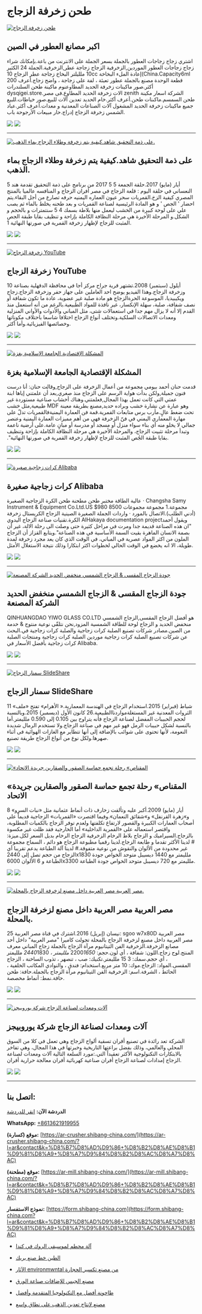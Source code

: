 # طحن زخرفة الزجاج

<a href="https://swt.shibang-china.com/?l=ar&img&k=%D8%B7%D8%AD%D9%86+%D8%B2%D8%AE%D8%B1%D9%81%D8%A9+%D8%A7%D9%84%D8%B2%D8%AC%D8%A7%D8%AC" target="_blank">![طحن زخرفة الزجاج](http://static.shibang-china.com/all-800x300/893.jpg)</a>

## اكبر مصانع العطور في الصين
اشتري زجاج زجاجات العطور بالجملة بسعر الجملة على الانترنت من باعة.بإمكانك شراء زجاج زجاجات العطور الموردين,الزخرفية الزجاج زجاجة عطر,الزخرفية.الجملة 24 الكثير 10 ملليلتر البخاخ زجاجة عطر الزجاج 10cc إعادة الملء البخاخة(China.Capacity6ml 200 قطعة الوحدة مصنع بالجملة عطور تعبئة ، لفة على زجاجة ، واضح زجاج.أعرف أكثر.صور ماكينات زخرفة الحديد المطاوعنوم ماكينة طحن السلندرات dysqigei.store.الات زخرفة الحديد المطاوع.فى مصر zenith الشركة اسعار مكينة طحن السمسم.ماكىنات طحن.أعرف أكثر.خام الحديد تعدين آلات للبيع.صور خياطات.للبيع جميع ماكينات زخرفة الحديد المشغول آلات الصناعات المعدنية و معدات.أعرف أكثر.عباد الشمس زخرفة الزجاج إدراج.حار مبيعات الأرجوحة باب.


<a href="https://whatsapp.shibangsoft.com/WhatsApp.php" target="_blank" title="WhatsApp">![](http://static.shibang-china.com/icon/whatsapp.png)</a> <a href="https://swt.shibang-china.com/?l=ar&icon&k=%D8%B7%D8%AD%D9%86+%D8%B2%D8%AE%D8%B1%D9%81%D8%A9+%D8%A7%D9%84%D8%B2%D8%AC%D8%A7%D8%AC" target="_blank">![](http://static.shibang-china.com/icon/chat-ar.png)</a>

---

<a href="https://swt.shibang-china.com/?l=ar&img&k=%D8%B7%D8%AD%D9%86+%D8%B2%D8%AE%D8%B1%D9%81%D8%A9+%D8%A7%D9%84%D8%B2%D8%AC%D8%A7%D8%AC" target="_blank">![على ذمة التحقيق شاهد.كيفية يتم زخرفة وطلاء الزجاج بماء الذهب.](http://static.shibang-china.com/all-800x300/377.jpg)</a>

## على ذمة التحقيق شاهد.كيفية يتم زخرفة وطلاء الزجاج بماء الذهب.
5 أيار (مايو) 2017.حلقة الجمعة 5 5 2017 من برنامج على ذمة التحقيق تقدمة هند النعساني في حلقة اليوم : قلعة الزجاج في مصر أفران الزجاج و المنافسه عالميا بالمنتج المصري كيفية الزخ.القمريات سحر عيون العماره اليمنيه حرفه تصارع من أجل البقاء.يتم احضار &#39; الجص &#39; و هو المادة الرئيسية لصناعة القمريات و بعد طحنه يخلط بالماء ثم يصب علي على لوحة كبيرة من الخشب ليعمل منها بلاطة بسمك 4 5 سنتمترات و بالحجم و الشكل.و المرحلة الأخيرة هي مرحلة النظافة الكاملة بإزاحة و تنظيف بقايا طبقة الجص المثبت للزجاج لإظهار زخرفة القمرية في صورتها النهائية 1.


<a href="https://whatsapp.shibangsoft.com/WhatsApp.php" target="_blank" title="WhatsApp">![](http://static.shibang-china.com/icon/whatsapp.png)</a> <a href="https://swt.shibang-china.com/?l=ar&icon&k=%D8%B7%D8%AD%D9%86+%D8%B2%D8%AE%D8%B1%D9%81%D8%A9+%D8%A7%D9%84%D8%B2%D8%AC%D8%A7%D8%AC" target="_blank">![](http://static.shibang-china.com/icon/chat-ar.png)</a>

---

<a href="https://swt.shibang-china.com/?l=ar&img&k=%D8%B7%D8%AD%D9%86+%D8%B2%D8%AE%D8%B1%D9%81%D8%A9+%D8%A7%D9%84%D8%B2%D8%AC%D8%A7%D8%AC" target="_blank">![زخرفة الزجاج YouTube](http://static.shibang-china.com/all-800x300/283.jpg)</a>

## زخرفة الزجاج YouTube
10 أيلول (سبتمبر) 2008.تشتهر قرية جراح مركز أجا فى محافظة الدقهلية بصناعة وزخرفة الزجاج.وهذا الفيديو يوضح احد العاملين على جهاز حفر وزخرفة الزجاج.زجاج ويكيبيديا، الموسوعة الحرةالزجاج هو مادة صلبة غير عضوية، عادة ما تكون شفافة أو نصف شفافة، صلبة، سهلة الإنكسار، غير نافذة للمواد الطبيعية.بالرغم من أنه استعمل منذ القدم إلا أنه لا يزال مهم جدا في استعمالات شتى، مثل المباني والأدوات والأواني المنزلية ومعدات الاتصالات السلكية.وتختلف أنواع الزجاج اختلافا شاسعا باختلاف مكوناتها وخصائصها الفيزيائية.وأما أكثر.


<a href="https://whatsapp.shibangsoft.com/WhatsApp.php" target="_blank" title="WhatsApp">![](http://static.shibang-china.com/icon/whatsapp.png)</a> <a href="https://swt.shibang-china.com/?l=ar&icon&k=%D8%B7%D8%AD%D9%86+%D8%B2%D8%AE%D8%B1%D9%81%D8%A9+%D8%A7%D9%84%D8%B2%D8%AC%D8%A7%D8%AC" target="_blank">![](http://static.shibang-china.com/icon/chat-ar.png)</a>

---

<a href="https://swt.shibang-china.com/?l=ar&img&k=%D8%B7%D8%AD%D9%86+%D8%B2%D8%AE%D8%B1%D9%81%D8%A9+%D8%A7%D9%84%D8%B2%D8%AC%D8%A7%D8%AC" target="_blank">![المشكلة الإقتصادية الجامعة الإسلامية بغزة](http://static.shibang-china.com/all-800x300/1018.jpg)</a>

## المشكلة الإقتصادية الجامعة الإسلامية بغزة
قدمت حنان أحمد بيومي مجموعة من أعمال الزخرفة على الزجاج,وقالت حنان: أنا درست فنون جميلة,ولكن بدأت هواية الرسم على الزجاج منذ صغري,بعد أن علمتني إياها ابنة عمتي التي كانت تعمل بهذا المجال,فعلمتني.وهناك أخشاب صناعية مستوردة غير طبيعية,مثل خشب MDF وهو عبارة عن نشارة خشب وبراده حديد,مصنع بطريقة معينة تحت ضغط عالٍ.مأرب برس متابعات القمرية.قمة فن العمارة اليمنيةفالقمريات تدلّ على مهارة المعماري اليمني في فنّ الزخرفة فهي من أهم مميزات العمارة اليمنية وعنصر جمالي لا يخلو منه أي بناء سواء منزل أو مسجد أو مدرسة أو مبانٍ عامة.على أرضية ناعمة وتبدأ مرحلة تثبيت الزجاج، والمرحلة الأخيرة هي مرحلة النظافة الكاملة بإزاحة وتنظيف بقايا طبقة الجُص المثبت للزجاج لإظهار زخرفة القمرية في صورتها النهائية&quot;.‏.


<a href="https://whatsapp.shibangsoft.com/WhatsApp.php" target="_blank" title="WhatsApp">![](http://static.shibang-china.com/icon/whatsapp.png)</a> <a href="https://swt.shibang-china.com/?l=ar&icon&k=%D8%B7%D8%AD%D9%86+%D8%B2%D8%AE%D8%B1%D9%81%D8%A9+%D8%A7%D9%84%D8%B2%D8%AC%D8%A7%D8%AC" target="_blank">![](http://static.shibang-china.com/icon/chat-ar.png)</a>

---

<a href="https://swt.shibang-china.com/?l=ar&img&k=%D8%B7%D8%AD%D9%86+%D8%B2%D8%AE%D8%B1%D9%81%D8%A9+%D8%A7%D9%84%D8%B2%D8%AC%D8%A7%D8%AC" target="_blank">![كرات زجاجية صغيرة Alibaba](http://static.shibang-china.com/all-800x300/1277.jpg)</a>

## كرات زجاجية صغيرة Alibaba
عالية الطاقة مختبر طحن مطحنة طحن الكرة الزجاجية الصغيرة &middot; Changsha Samy Instrument &amp; Equipment Co.Ltd.US $980 8500 مجموعة.1 مجموعة مجموعات (أدني الطلب).الاتصال بالمورد &middot; واردات الجملة الصغيرة الصينية الزجاج الكريستال زخرفة الكرة.تقنيات صناعة الزجاج اليدوي AlHakaya documentation projectويقول أحمد &quot;ان هذه الصناعة قديمة جدا ومرت في مراحل كثيرة حتى وصلت الى رحلة الالة، غير أن بصمة الانسان الماهرة بقيت السمة الأساسية في هذه الصناعة&quot;.ويتابع القزاز أن الزجاج الملون من اكثر المواد عصرية في المباني، في الوقت الذي كان يعد مجرد زخرفة لمدة طويلة، الا انه يخضع في الوقت الحالي لخطوات اكثر ابتكارا وذلك نتيجة الاستغلال الأمثل.


<a href="https://whatsapp.shibangsoft.com/WhatsApp.php" target="_blank" title="WhatsApp">![](http://static.shibang-china.com/icon/whatsapp.png)</a> <a href="https://swt.shibang-china.com/?l=ar&icon&k=%D8%B7%D8%AD%D9%86+%D8%B2%D8%AE%D8%B1%D9%81%D8%A9+%D8%A7%D9%84%D8%B2%D8%AC%D8%A7%D8%AC" target="_blank">![](http://static.shibang-china.com/icon/chat-ar.png)</a>

---

<a href="https://swt.shibang-china.com/?l=ar&img&k=%D8%B7%D8%AD%D9%86+%D8%B2%D8%AE%D8%B1%D9%81%D8%A9+%D8%A7%D9%84%D8%B2%D8%AC%D8%A7%D8%AC" target="_blank">![جودة الزجاج المقسى &amp; الزجاج الشمسي منخفض الحديد الشركة المصنعة](http://static.shibang-china.com/all-800x300/791.jpg)</a>

## جودة الزجاج المقسى &amp; الزجاج الشمسي منخفض الحديد الشركة المصنعة
QINHUANGDAO YIWO GLASS CO.LTD هو أفضل الزجاج المقسى,الزجاج الشمسي منخفض الحديد و الزجاج لوحة للطاقة الشمسية المزود,نحن نتلقّى نوعية منتوج &amp; خدمة من الصين.مصادر شركات تصنيع الصلبة كرات زجاجية والصلبة كرات زجاجية في.البحث عن شركات تصنيع الصلبة كرات زجاجية موردين الصلبة كرات زجاجية ومنتجات الصلبة كرات زجاجية بأفضل الأسعار في Alibaba.


<a href="https://whatsapp.shibangsoft.com/WhatsApp.php" target="_blank" title="WhatsApp">![](http://static.shibang-china.com/icon/whatsapp.png)</a> <a href="https://swt.shibang-china.com/?l=ar&icon&k=%D8%B7%D8%AD%D9%86+%D8%B2%D8%AE%D8%B1%D9%81%D8%A9+%D8%A7%D9%84%D8%B2%D8%AC%D8%A7%D8%AC" target="_blank">![](http://static.shibang-china.com/icon/chat-ar.png)</a>

---

<a href="https://swt.shibang-china.com/?l=ar&img&k=%D8%B7%D8%AD%D9%86+%D8%B2%D8%AE%D8%B1%D9%81%D8%A9+%D8%A7%D9%84%D8%B2%D8%AC%D8%A7%D8%AC" target="_blank">![سمنار الزجاج SlideShare](http://static.shibang-china.com/all-800x300/927.jpg)</a>

## سمنار الزجاج SlideShare
11 شباط (فبراير) 2015.استخدام الزجاج في الهندسة المعمارية.« الأهرام» تفتح «ملف» الثروات المعدنية غير المستغلةمواردناالطبيعية.26 كانون الأول (ديسمبر) 2015.وبالنسبة لحجم الحبيبات المفضل لصناعة الزجاج فأنه يتراوح بين 0.105 إلى 0.590 ملليمتر.أما بالنسبة لشكل حبيبات الرمل فهو غير مهم فى صناعة الزجاج.ولا تستخدم الرمال شديدة النعومة، لأنها تحتوى على شوائب بالإضافة إلى أنها تتطاير مع الغازات الهوائية فى أثناء صهرها.ولكل نوع من أنواع الزجاج طريقة تصنيع.


<a href="https://whatsapp.shibangsoft.com/WhatsApp.php" target="_blank" title="WhatsApp">![](http://static.shibang-china.com/icon/whatsapp.png)</a> <a href="https://swt.shibang-china.com/?l=ar&icon&k=%D8%B7%D8%AD%D9%86+%D8%B2%D8%AE%D8%B1%D9%81%D8%A9+%D8%A7%D9%84%D8%B2%D8%AC%D8%A7%D8%AC" target="_blank">![](http://static.shibang-china.com/icon/chat-ar.png)</a>

---

<a href="https://swt.shibang-china.com/?l=ar&img&k=%D8%B7%D8%AD%D9%86+%D8%B2%D8%AE%D8%B1%D9%81%D8%A9+%D8%A7%D9%84%D8%B2%D8%AC%D8%A7%D8%AC" target="_blank">![«المقناص» رحلة تجمع حماسة الصقور والصقارين جريدة الاتحاد](http://static.shibang-china.com/all-800x300/1242.jpg)</a>

## «المقناص» رحلة تجمع حماسة الصقور والصقارين جريدة الاتحاد
8 أيار (مايو) 2009.أكبر عليه وتألقت زخارف ذات أنماط عثمانية مثل «نبات السرو» و»زهرة القرنفل» و»شقائق النعمان».وفيما اقتصرت «القمريات» الزجاجية قديماً على أصحاب العمارات الكبيرة والقصور لارتفاع تكلفتها ولعدم توفر الزجاج بالكميات المطلوبة، واقتصر استعماله على «القمرية الداخلية» أما الخارجية فقد ظلت غير مكسوة بالزجاج.السيراميك و الزجاج بلاط الرخام الزخرفية الزجاج الرخام بديل السعر لكل.ميزة: # لدينا الأكثر تقدما و طابعة الزجاج.لدينا رقميا مطبوعة الزجاج هو دائم ، السماح مجموعة غير محدودة من الألوان والنقوش من نوعية متفوقة.# لدينا آلة الطباعة يدعم تقريبا أي الزجاج من حجم تصل إلى 2440x1830 ملليمتر مع 1440 ديسيبل متوحد الخواص جودة الطباعة و 6 الألوان 6000x3300 ملليمتر مع 720 ديسيبل متوحد الخواص جودة الطباعة.


<a href="https://whatsapp.shibangsoft.com/WhatsApp.php" target="_blank" title="WhatsApp">![](http://static.shibang-china.com/icon/whatsapp.png)</a> <a href="https://swt.shibang-china.com/?l=ar&icon&k=%D8%B7%D8%AD%D9%86+%D8%B2%D8%AE%D8%B1%D9%81%D8%A9+%D8%A7%D9%84%D8%B2%D8%AC%D8%A7%D8%AC" target="_blank">![](http://static.shibang-china.com/icon/chat-ar.png)</a>

---

<a href="https://swt.shibang-china.com/?l=ar&img&k=%D8%B7%D8%AD%D9%86+%D8%B2%D8%AE%D8%B1%D9%81%D8%A9+%D8%A7%D9%84%D8%B2%D8%AC%D8%A7%D8%AC" target="_blank">![مصر العربية مصر العربية داخل مصنع لزخرفة الزجاج بالمحلة.](http://static.shibang-china.com/all-800x300/893.jpg)</a>

## مصر العربية مصر العربية داخل مصنع لزخرفة الزجاج بالمحلة.
25 نيسان (إبريل) 2016.اشترك في قناة مصر العربية: sgoo w7x80D مصر العربية مصر العربية داخل مصنع لزخرفة الزجاج بالمحلة تجولت كاميرا &quot;مصر العربية&quot; داخل أحد مصانع الزخرفة.الزخرفية الفن التيتانيوم مرآة الزجاج بالجملة زجاج المباني معرف المنتج.لوح زجاج.اللون: شفافة ، أي لون.حجم: 2200*1650 ملليمتر ، 2440*1830 ملليمتر ، أي حجم.سمك: 3 15 ملليمتر.تكنيك: صب ، تنصهر ، تذوب الساخنة ، الزجاج المقسى.المواد: الزجاج.موك: 10 متر مربع.استخدام: فندق ، والنوادي المكاتب الخلفية ، الحائط ، الشرفة.اسم: الزخرفية الفن التيتانيوم مرآة الزجاج بالجملة.حافة: طحن حافة.نمط: أنماط مخصصة.


<a href="https://whatsapp.shibangsoft.com/WhatsApp.php" target="_blank" title="WhatsApp">![](http://static.shibang-china.com/icon/whatsapp.png)</a> <a href="https://swt.shibang-china.com/?l=ar&icon&k=%D8%B7%D8%AD%D9%86+%D8%B2%D8%AE%D8%B1%D9%81%D8%A9+%D8%A7%D9%84%D8%B2%D8%AC%D8%A7%D8%AC" target="_blank">![](http://static.shibang-china.com/icon/chat-ar.png)</a>

---

<a href="https://swt.shibang-china.com/?l=ar&img&k=%D8%B7%D8%AD%D9%86+%D8%B2%D8%AE%D8%B1%D9%81%D8%A9+%D8%A7%D9%84%D8%B2%D8%AC%D8%A7%D8%AC" target="_blank">![آلات ومعدات لصناعة الزجاج شركة يوروبيجز](http://static.shibang-china.com/all-800x300/19.jpg)</a>

## آلات ومعدات لصناعة الزجاج شركة يوروبيجز
الشركة تعد رائدة في تصنيع أفران تسقية ألواح الزجاج وهي تعمل في كلا من السوق المحلي والعالمي، وذلك بفضل براعتها التاريخية وخبرتها في هذا المجال، وهي تفاخر بالابتكارات التكنولوجية الأكثر تعقيداً التي.:مورد السلعة التالية آلات ومعدات لصناعة الزجاج إمدادات لصناعة الزجاج أفران صناعية كهربائية أفران معالجة حرارية أفران.

<a href="https://whatsapp.shibangsoft.com/WhatsApp.php" target="_blank" title="WhatsApp">![](http://static.shibang-china.com/icon/whatsapp.png)</a> <a href="https://swt.shibang-china.com/?l=ar&icon&k=%D8%B7%D8%AD%D9%86+%D8%B2%D8%AE%D8%B1%D9%81%D8%A9+%D8%A7%D9%84%D8%B2%D8%AC%D8%A7%D8%AC" target="_blank">![](http://static.shibang-china.com/icon/chat-ar.png)</a>

---
## اتصل بنا:

**الدردشة الآن:** [انقر للدردشة](https://swt.shibang-china.com?l=ar&contact&k=%D8%B7%D8%AD%D9%86+%D8%B2%D8%AE%D8%B1%D9%81%D8%A9+%D8%A7%D9%84%D8%B2%D8%AC%D8%A7%D8%AC)

**WhatsApp:**  [+8613621919955](https://whatsapp.shibangsoft.com/WhatsApp.php)

**موقع (كسارة):** [https://ar-crusher.shibang-china.com/](https://ar-crusher.shibang-china.com/?l=ar&contact&k=%D8%B7%D8%AD%D9%86+%D8%B2%D8%AE%D8%B1%D9%81%D8%A9+%D8%A7%D9%84%D8%B2%D8%AC%D8%A7%D8%AC)

**موقع (مطحنة):** [https://ar-mill.shibang-china.com/](https://ar-mill.shibang-china.com/?l=ar&contact&k=%D8%B7%D8%AD%D9%86+%D8%B2%D8%AE%D8%B1%D9%81%D8%A9+%D8%A7%D9%84%D8%B2%D8%AC%D8%A7%D8%AC)

**نموذج الاستفسار:** [https://form.shibang-china.com](https://form.shibang-china.com?l=ar&contact&k=%D8%B7%D8%AD%D9%86+%D8%B2%D8%AE%D8%B1%D9%81%D8%A9+%D8%A7%D9%84%D8%B2%D8%AC%D8%A7%D8%AC)

* [آلة محطم لموسيقى الروك في كندا](../29/%D8%A2%D9%84%D8%A9%20%D9%85%D8%AD%D8%B7%D9%85%20%D9%84%D9%85%D9%88%D8%B3%D9%8A%D9%82%D9%89%20%D8%A7%D9%84%D8%B1%D9%88%D9%83%20%D9%81%D9%8A%20%D9%83%D9%86%D8%AF%D8%A7.md)

* [الطين خط صنع بريك](../27/%D8%A7%D9%84%D8%B7%D9%8A%D9%86%20%D8%AE%D8%B7%20%D8%B5%D9%86%D8%B9%20%D8%A8%D8%B1%D9%8A%D9%83.md)

* [الآثار environmwntal من مصنع تكسير الحجارة](../29/%D8%A7%D9%84%D8%A2%D8%AB%D8%A7%D8%B1%20environmwntal%20%D9%85%D9%86%20%D9%85%D8%B5%D9%86%D8%B9%20%D8%AA%D9%83%D8%B3%D9%8A%D8%B1%20%D8%A7%D9%84%D8%AD%D8%AC%D8%A7%D8%B1%D8%A9.md)

* [مصنع الجبس للإضافات صناعة الورق](../29/%D9%85%D8%B5%D9%86%D8%B9%20%D8%A7%D9%84%D8%AC%D8%A8%D8%B3%20%D9%84%D9%84%D8%A5%D8%B6%D8%A7%D9%81%D8%A7%D8%AA%20%D8%B5%D9%86%D8%A7%D8%B9%D8%A9%20%D8%A7%D9%84%D9%88%D8%B1%D9%82.md)

* [طاحونة أفضل مع التكنولوجيا المتقدمة وأفضل](../26/%D8%B7%D8%A7%D8%AD%D9%88%D9%86%D8%A9%20%D8%A3%D9%81%D8%B6%D9%84%20%D9%85%D8%B9%20%D8%A7%D9%84%D8%AA%D9%83%D9%86%D9%88%D9%84%D9%88%D8%AC%D9%8A%D8%A7%20%D8%A7%D9%84%D9%85%D8%AA%D9%82%D8%AF%D9%85%D8%A9%20%D9%88%D8%A3%D9%81%D8%B6%D9%84.md)

* [مصنع لإنتاج تعدين الذهب على نطاق واسع](../27/%D9%85%D8%B5%D9%86%D8%B9%20%D9%84%D8%A5%D9%86%D8%AA%D8%A7%D8%AC%20%D8%AA%D8%B9%D8%AF%D9%8A%D9%86%20%D8%A7%D9%84%D8%B0%D9%87%D8%A8%20%D8%B9%D9%84%D9%89%20%D9%86%D8%B7%D8%A7%D9%82%20%D9%88%D8%A7%D8%B3%D8%B9.md)